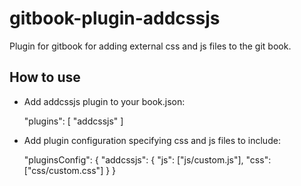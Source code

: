 # gitbook-plugin-addcssjs
Plugin for gitbook for adding external css and js files to the git book.

## How to use
- Add addcssjs plugin to your book.json:


    "plugins": [
      "addcssjs"
    ]
- Add plugin configuration specifying css and js files to include:


    "pluginsConfig": {
      "addcssjs": {
        "js": ["js/custom.js"],
        "css": ["css/custom.css"]
      }
    }